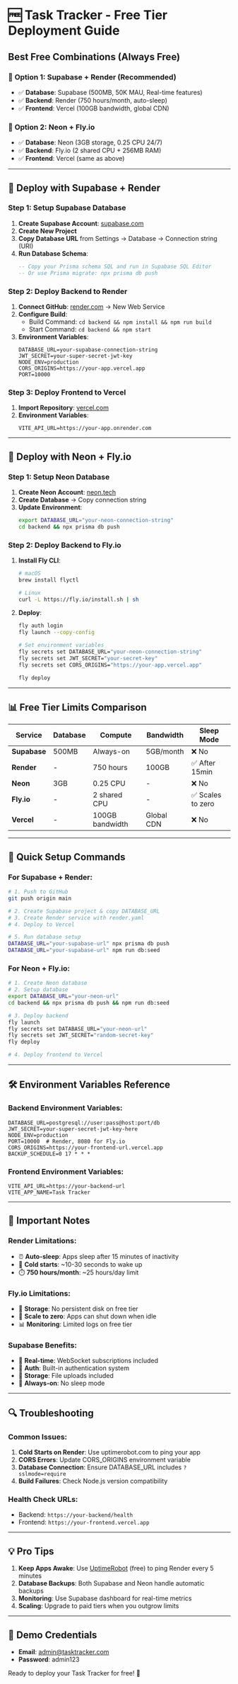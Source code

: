 # 🆓 Task Tracker - Free Tier Deployment Guide

## Best Free Combinations (Always Free)

### 🥇 **Option 1: Supabase + Render** (Recommended)
- ✅ **Database**: Supabase (500MB, 50K MAU, Real-time features)
- ✅ **Backend**: Render (750 hours/month, auto-sleep)
- ✅ **Frontend**: Vercel (100GB bandwidth, global CDN)

### 🥈 **Option 2: Neon + Fly.io**
- ✅ **Database**: Neon (3GB storage, 0.25 CPU 24/7)
- ✅ **Backend**: Fly.io (2 shared CPU + 256MB RAM)
- ✅ **Frontend**: Vercel (same as above)

---

## 🚀 Deploy with Supabase + Render

### Step 1: Setup Supabase Database

1. **Create Supabase Account**: [supabase.com](https://supabase.com)
2. **Create New Project**
3. **Copy Database URL** from Settings → Database → Connection string (URI)
4. **Run Database Schema**:
   ```sql
   -- Copy your Prisma schema SQL and run in Supabase SQL Editor
   -- Or use Prisma migrate: npx prisma db push
   ```

### Step 2: Deploy Backend to Render

1. **Connect GitHub**: [render.com](https://render.com) → New Web Service
2. **Configure Build**:
   - Build Command: `cd backend && npm install && npm run build`
   - Start Command: `cd backend && npm start`
3. **Environment Variables**:
   ```
   DATABASE_URL=your-supabase-connection-string
   JWT_SECRET=your-super-secret-jwt-key
   NODE_ENV=production
   CORS_ORIGINS=https://your-app.vercel.app
   PORT=10000
   ```

### Step 3: Deploy Frontend to Vercel
1. **Import Repository**: [vercel.com](https://vercel.com)
2. **Environment Variables**:
   ```
   VITE_API_URL=https://your-app.onrender.com
   ```

---

## 🐳 Deploy with Neon + Fly.io

### Step 1: Setup Neon Database

1. **Create Neon Account**: [neon.tech](https://neon.tech)
2. **Create Database** → Copy connection string
3. **Update Environment**:
   ```bash
   export DATABASE_URL="your-neon-connection-string"
   cd backend && npx prisma db push
   ```

### Step 2: Deploy Backend to Fly.io

1. **Install Fly CLI**:
   ```bash
   # macOS
   brew install flyctl
   
   # Linux
   curl -L https://fly.io/install.sh | sh
   ```

2. **Deploy**:
   ```bash
   fly auth login
   fly launch --copy-config
   
   # Set environment variables
   fly secrets set DATABASE_URL="your-neon-connection-string"
   fly secrets set JWT_SECRET="your-secret-key"
   fly secrets set CORS_ORIGINS="https://your-app.vercel.app"
   
   fly deploy
   ```

---

## 📊 Free Tier Limits Comparison

| Service | Database | Compute | Bandwidth | Sleep Mode |
|---------|----------|---------|-----------|------------|
| **Supabase** | 500MB | Always-on | 5GB/month | ❌ No |
| **Render** | - | 750 hours | 100GB | ✅ After 15min |
| **Neon** | 3GB | 0.25 CPU | - | ❌ No |
| **Fly.io** | - | 2 shared CPU | - | ✅ Scales to zero |
| **Vercel** | - | 100GB bandwidth | Global CDN | ❌ No |

---

## 🔧 Quick Setup Commands

### For Supabase + Render:
```bash
# 1. Push to GitHub
git push origin main

# 2. Create Supabase project & copy DATABASE_URL
# 3. Create Render service with render.yaml
# 4. Deploy to Vercel

# 5. Run database setup
DATABASE_URL="your-supabase-url" npx prisma db push
DATABASE_URL="your-supabase-url" npm run db:seed
```

### For Neon + Fly.io:
```bash
# 1. Create Neon database
# 2. Setup database
export DATABASE_URL="your-neon-url"
cd backend && npx prisma db push && npm run db:seed

# 3. Deploy backend
fly launch
fly secrets set DATABASE_URL="your-neon-url"
fly secrets set JWT_SECRET="random-secret-key"
fly deploy

# 4. Deploy frontend to Vercel
```

---

## 🛠️ Environment Variables Reference

### Backend Environment Variables:
```env
DATABASE_URL=postgresql://user:pass@host:port/db
JWT_SECRET=your-super-secret-jwt-key-here
NODE_ENV=production
PORT=10000  # Render, 8080 for Fly.io
CORS_ORIGINS=https://your-frontend-url.vercel.app
BACKUP_SCHEDULE=0 17 * * *
```

### Frontend Environment Variables:
```env
VITE_API_URL=https://your-backend-url
VITE_APP_NAME=Task Tracker
```

---

## 🚨 Important Notes

### Render Limitations:
- ⏰ **Auto-sleep**: Apps sleep after 15 minutes of inactivity
- 🔄 **Cold starts**: ~10-30 seconds to wake up
- ⏱️ **750 hours/month**: ~25 hours/day limit

### Fly.io Limitations:  
- 💾 **Storage**: No persistent disk on free tier
- 🔄 **Scale to zero**: Apps can shut down when idle
- 📊 **Monitoring**: Limited logs on free tier

### Supabase Benefits:
- 🔄 **Real-time**: WebSocket subscriptions included
- 🔐 **Auth**: Built-in authentication system
- 📁 **Storage**: File uploads included
- 🚀 **Always-on**: No sleep mode

---

## 🔍 Troubleshooting

### Common Issues:

1. **Cold Starts on Render**: Use uptimerobot.com to ping your app
2. **CORS Errors**: Update CORS_ORIGINS environment variable
3. **Database Connection**: Ensure DATABASE_URL includes `?sslmode=require`
4. **Build Failures**: Check Node.js version compatibility

### Health Check URLs:
- Backend: `https://your-backend/health`
- Frontend: `https://your-frontend.vercel.app`

---

## 💡 Pro Tips

1. **Keep Apps Awake**: Use [UptimeRobot](https://uptimerobot.com) (free) to ping Render every 5 minutes
2. **Database Backups**: Both Supabase and Neon handle automatic backups
3. **Monitoring**: Use Supabase dashboard for real-time metrics
4. **Scaling**: Upgrade to paid tiers when you outgrow limits

---

## 🎯 Demo Credentials
- **Email**: admin@tasktracker.com
- **Password**: admin123

Ready to deploy your Task Tracker for free! 🚀